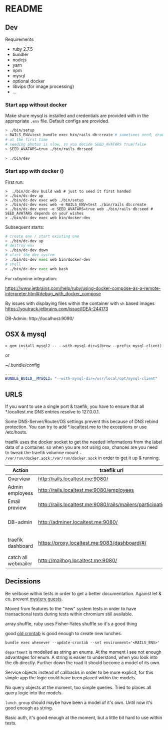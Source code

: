 # README

## Dev

Requirements

* ruby 2.7.5
* bundler
* nodejs
* yarn
* npm
* mysql
* optional docker
* libvips (for image processing)
* ...

### Start app without docker

Make shure mysql is installed and credentials are provided with in the appropriate `.env` file.
Default configs are provided.

```bash
> ./bin/setup
> RAILS_ENV=test bundle exec bin/rails db:create # sometimes need, draw back of current .env config
# at the first time
# seeding photos is slow, so you decide SEED_AVATARS true/false
> SEED_AVATARS=true ./bin/rails db:seed
 
> ./bin/dev
```

### Start app with docker ()

First run:

```
>  ./bin/dc-dev build web # just to seed it first handed
> ./bin/dc-dev up
> ./bin/dc-dev exec web ./bin/setup
> ./bin/dc-dev exec web -e RAILS_ENV=test ./bin/rails db:create
> ./bin/dc-dev exec -e SEED_AVATARS=true web ./bin/rails db:seed # SEED_AVATARS depends on your wishes
> ./bin/dc-dev exec web bin/docker-dev
```

Subsequent starts:

```bash
# create env / start existing one
> ./bin/dc-dev up
# destroy env
> ./bin/dc-dev down
# start the dev system
> ./bin/dc-dev exec web bin/docker-dev
# shell
> ./bin/dc-dev exec web bash
```

For rubymine integration:

https://www.jetbrains.com/help/ruby/using-docker-compose-as-a-remote-interpreter.html#debug_with_docker_compose

By issues with displaying files within the container with `sh`
based images https://youtrack.jetbrains.com/issue/IDEA-244173

DB-Admin: http://localhost:9090/

## OSX & mysql

```
> gem install mysql2 -- --with-mysql-dir=$(brew --prefix mysql-client)
```

or

~/.bundle/config

```yaml
---
BUNDLE_BUILD__MYSQL2: "--with-mysql-dir=/usr/local/opt/mysql-client"
```

## URLS

If you want to use a single port & traefik, you have to ensure that all *.localtest.me DNS entries resolve to
127.0.0.1.

Some DNS-Server/Router/OS settings prevent this because of DNS rebind protection. You can try to add *.localtest.me to
the exceptions or use /etc/hosts.

traefik uses the docker socket to get the needed informations from the label 
data of a container. so when you are not using osx, chances are you need to tweak
the traefik volumne mount `- /var/run/docker.sock:/var/run/docker.sock` in
order to get it up & running.


| Action              | traefik url                                                       | plain url                                                | credentials                                                  | 
|---------------------|-------------------------------------------------------------------|----------------------------------------------------------|--------------------------------------------------------------|
| Overview            | http://rails.localtest.me:9080/                                   | http://localhost:3000/                                   |                                                              |
| Admin employess     | http://rails.localtest.me:9080/employees                          | http://localhost:3000/employees                          | user/password (can be changed vie .evn files)                |
| Email preview       | http://rails.localtest.me:9080/rails/mailers/participation_mailer | http://localhost:3000/rails/mailers/participation_mailer | -                                                            |
| DB-admin            | http://adminer.localtest.me:9080/                                 | http://localhost:9090                                    | root/password (can be changed via docker-compose.yml)        |
| traefik dashboard   | https://proxy.localtest.me:9083/dashboard/#/                      | -                                                        | admin/admin (can be changed via docker-compose.rubymine.yml) |
| catch all webmailer | http://mailhog.localtest.me:9080/                                 | http://localhost:8025                                    |                                                              |

## Decissions

Be verbose within tests in order to get a better documentation. Against let & co,
prevent [mystery guests](https://thoughtbot.com/blog/mystery-guest).

Moved from features to the "new" system tests in order to have transactional tests during tests within chromium still
available.

array shuffle, ruby uses Fisher-Yates shuffle so it's a good thing

good [old crontab](https://github.com/javan/whenever) is good enough to create new lunches.

`bundle exec whenever --update-crontab --set environment='<RAILS_ENV>'`

`department` is modelled as string an enums. At the moment I see not enough advantages for enum.
A string is easier to understand, when you look into the db directly. Further down the road it should
become a model of its own.

Service objects instead of callbacks in order to be more explicit, for this simple app 
the logic could have been placed within the models.

No query objects at the moment, too simple queries. Tried to places all query logic into the models.

`lunch_group` should maybe have been a model of it's own. Until now it's good enough
as string.

Basic auth, it's good enough at the moment, but a little bit hard to use within tests.
